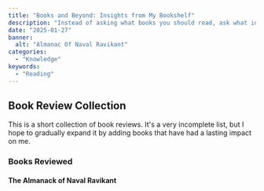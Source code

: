```yaml
---
title: "Books and Beyond: Insights from My Bookshelf"
description: "Instead of asking what books you should read, ask what ideas you should understand. - Naval Ravikant"
date: "2025-01-27"
banner:
  alt: "Almanac Of Naval Ravikant"
categories:
  - "Knowledge"
keywords:
  - "Reading"
---
```


## Book Review Collection

This is a short collection of book reviews. It's a very incomplete list, but I hope to gradually expand it by adding books that have had a lasting impact on me.

### Books Reviewed

#### **The Almanack of Naval Ravikant**

